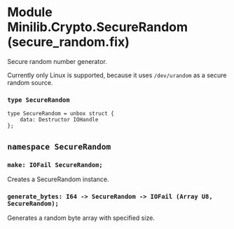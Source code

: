 # Module Minilib.Crypto.SecureRandom (secure_random.fix)

Secure random number generator.

Currently only Linux is supported, because it uses `/dev/urandom` as a secure random source.

### `type SecureRandom`

```
type SecureRandom = unbox struct {
    data: Destructor IOHandle
};
```
## `namespace SecureRandom`

### `make: IOFail SecureRandom;`

Creates a SecureRandom instance.

### `generate_bytes: I64 -> SecureRandom -> IOFail (Array U8, SecureRandom);`

Generates a random byte array with specified size.

